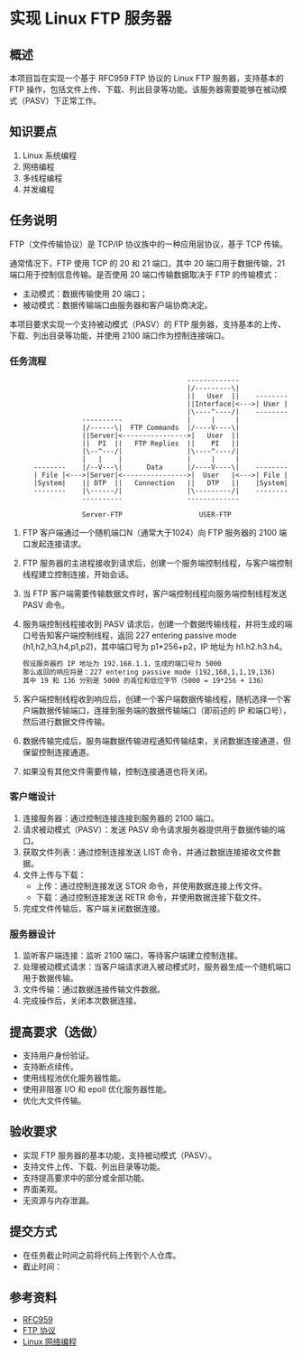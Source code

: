 # 实现 Linux FTP 服务器

## 概述

本项目旨在实现一个基于 RFC959 FTP 协议的 Linux FTP 服务器，支持基本的 FTP 操作，包括文件上传、下载、列出目录等功能。该服务器需要能够在被动模式（PASV）下正常工作。

## 知识要点

1. Linux 系统编程
2. 网络编程
3. 多线程编程
4. 并发编程

## 任务说明

FTP（文件传输协议）是 TCP/IP 协议族中的一种应用层协议，基于 TCP 传输。

通常情况下，FTP 使用 TCP 的 20 和 21 端口，其中 20 端口用于数据传输，21 端口用于控制信息传输。是否使用 20 端口传输数据取决于 FTP 的传输模式：

- 主动模式：数据传输使用 20 端口；
- 被动模式：数据传输端口由服务器和客户端协商决定。

本项目要求实现一个支持被动模式（PASV）的 FTP 服务器，支持基本的上传、下载、列出目录等功能，并使用 2100 端口作为控制连接端口。

### 任务流程

```
                                            -------------
                                            |/---------\|
                                            ||   User  ||    --------
                                            ||Interface|<--->| User |
                                            |\----^----/|    --------
                  ----------                |     |     |
                  |/------\|  FTP Commands  |/----V----\|
                  ||Server|<---------------->|   User  ||
                  ||  PI  ||   FTP Replies  ||    PI   ||
                  |\--^---/|                |\----^----/|
                  |   |    |                |     |     |
      --------    |/--V---\|      Data      |/----V----\|    --------
      | File |<--->|Server|<---------------->|  User   |<--->| File |
      |System|    || DTP  ||   Connection   ||   DTP   ||    |System|
      --------    |\------/|                |\---------/|    --------
                  ----------                -------------

                  Server-FTP                   USER-FTP
```

1. FTP 客户端通过一个随机端口N（通常大于1024）向 FTP 服务器的 2100 端口发起连接请求。
2. FTP 服务器的主进程接收到请求后，创建一个服务端控制线程，与客户端控制线程建立控制连接，开始会话。
3. 当 FTP 客户端需要传输数据文件时，客户端控制线程向服务端控制线程发送 PASV 命令。
4. 服务端控制线程接收到 PASV 请求后，创建一个数据传输线程，并将生成的端口号告知客户端控制线程，返回 227 entering passive mode (h1,h2,h3,h4,p1,p2)，其中端口号为 p1*256+p2，IP 地址为 h1.h2.h3.h4。

    ```txt
    假设服务器的 IP 地址为 192.168.1.1，生成的端口号为 5000
    那么返回的响应将是：227 entering passive mode (192,168,1,1,19,136)
    其中 19 和 136 分别是 5000 的高位和低位字节（5000 = 19*256 + 136）
    ```

5. 客户端控制线程收到响应后，创建一个客户端数据传输线程，随机选择一个客户端数据传输端口，连接到服务端的数据传输端口（即前述的 IP 和端口号），然后进行数据文件传输。
6. 数据传输完成后，服务端数据传输进程通知传输结束，关闭数据连接通道，但保留控制连接通道。
7. 如果没有其他文件需要传输，控制连接通道也将关闭。

### 客户端设计

1. 连接服务器：通过控制连接连接到服务器的 2100 端口。
2. 请求被动模式（PASV）：发送 PASV 命令请求服务器提供用于数据传输的端口。
3. 获取文件列表：通过控制连接发送 LIST 命令，并通过数据连接接收文件数据。
4. 文件上传与下载：
   - 上传：通过控制连接发送 STOR 命令，并使用数据连接上传文件。
   - 下载：通过控制连接发送 RETR 命令，并使用数据连接下载文件。
5. 完成文件传输后，客户端关闭数据连接。

### 服务器设计

1. 监听客户端连接：监听 2100 端口，等待客户端建立控制连接。
2. 处理被动模式请求：当客户端请求进入被动模式时，服务器生成一个随机端口用于数据传输。
3. 文件传输：通过数据连接传输文件数据。
4. 完成操作后，关闭本次数据连接。

## 提高要求（选做）

- 支持用户身份验证。
- 支持断点续传。
- 使用线程池优化服务器性能。
- 使用非阻塞 I/O 和 epoll 优化服务器性能。
- 优化大文件传输。

## 验收要求

- 实现 FTP 服务器的基本功能，支持被动模式（PASV）。
- 支持文件上传、下载、列出目录等功能。
- 支持提高要求中的部分或全部功能。
- 界面美观。
- 无资源与内存泄漏。

## 提交方式

- 在任务截止时间之前将代码上传到个人仓库。
- 截止时间：

## 参考资料

- [RFC959](https://www.rfc-editor.org/rfc/rfc959)
- [FTP 协议](https://en.wikipedia.org/wiki/File_Transfer_Protocol)
- [Linux 网络编程](https://www.man7.org/linux/man-pages/man7/socket.7.html)
